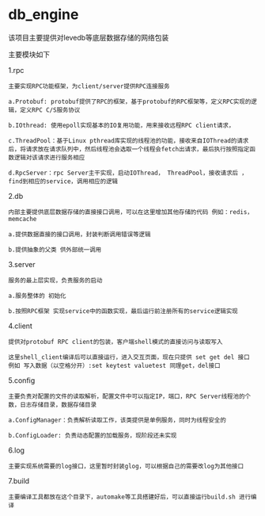 # db_engine

该项目主要提供对levedb等底层数据存储的网络包装

主要模块如下

1.rpc

    主要实现RPC功能框架，为client/server提供RPC连接服务 
  
    a.Protobuf: protobuf提供了RPC的框架，基于protobuf的RPC框架等，定义RPC实现的逻辑，定义RPC C/S服务协议
    
    b.IOthread: 使用epoll实现基本的IO复用功能，用来接收远程RPC client请求，
  
    c.ThreadPool：基于Linux pthread库实现的线程池的功能，接收来自IOThread的请求后，将请求放在请求队列中，然后线程池会选取一个线程会fetch出请求，最后执行按照指定函数逻辑对该请求进行服务相应
    
    d.RpcServer：rpc Server主干实现，启动IOThread， ThreadPool，接收请求后 ，find到相应的service，调用相应的逻辑
  

 
2.db

    内部主要提供底层数据存储的直接接口调用，可以在这里增加其他存储的代码 例如：redis，memcache
    
    a.提供数据直接的接口调用，封装判断调用错误等逻辑
    
    b.提供抽象的父类 供外部统一调用
    

3.server

    服务的最上层实现，负责服务的启动
    
    a.服务整体的 初始化
    
    b.按照RPC框架 实现service中的函数实现，最后运行前注册所有的service逻辑实现
    


4.client

    提供对protobuf RPC client的包装，客户端shell模式的直接访问与读取写入 
    
    这里shell_client编译后可以直接运行，进入交互页面，现在只提供 set get del 接口 例如 写入数据（以空格分开）:set keytest valuetest 同理get，del接口
    
    
    
5.config

    主要负责对配置的文件的读取解析，配置文件中可以指定IP，端口，RPC Server线程池的个数，日志存储目录，数据存储目录
    
    a.ConfigManager：负责解析读取工作，该类提供是单例服务，同时为线程安全的
    
    b.ConfigLoader: 负责动态配置的加载服务，现阶段还未实现
    

6.log

    主要实现系统需要的log接口，这里暂时封装glog，可以根据自己的需要改log为其他接口

7.build

    主要编译工具都放在这个目录下，automake等工具搭建好后，可以直接运行build.sh 进行编译
